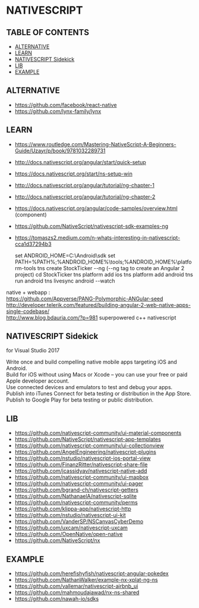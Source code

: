 # NATIVESCRIPT

## TABLE OF CONTENTS

-   [ALTERNATIVE](#alternative)
-   [LEARN](#learn)
-   [NATIVESCRIPT Sidekick](#nativescript-sidekick)
-   [LIB](#lib)
-   [EXAMPLE](#example)

## ALTERNATIVE

-   <https://github.com/facebook/react-native>
-   <https://github.com/lynx-family/lynx>

## LEARN

-   <https://www.routledge.com/Mastering-NativeScript-A-Beginners-Guide/Uzayr/p/book/9781032289731>
-   <http://docs.nativescript.org/angular/start/quick-setup> 
-   <https://docs.nativescript.org/start/ns-setup-win> 
-   <http://docs.nativescript.org/angular/tutorial/ng-chapter-1> 
-   <http://docs.nativescript.org/angular/tutorial/ng-chapter-2> 
-   <https://docs.nativescript.org/angular/code-samples/overview.html> (component) 
-   <https://github.com/NativeScript/nativescript-sdk-examples-ng>
-   <https://tomaszs2.medium.com/n-whats-interesting-in-nativescript-cca1d37294b3>


    set ANDROID_HOME=C:\Android\sdk 
    set PATH=%PATH%;%ANDROID_HOME%\tools;%ANDROID_HOME%\platform-tools 
    tns create StockTicker --ng (--ng tag to create an Angular 2 project)
    cd StockTicker
    tns platform add ios
    tns platform add android
    tns run android 
    tns livesync android --watch 

native + webapp :  
<https://github.com/Appverse/PANG-Polymorphic-ANGular-seed>  
<http://developer.telerik.com/featured/building-angular-2-web-native-apps-single-codebase/>  
<http://www.blog.bdauria.com/?p=981>		superpowered c++ nativescript

## NATIVESCRIPT Sidekick

for Visual Studio 2017

Write once and build compelling native mobile apps targeting iOS and Android.  
Build for iOS without using Macs or Xcode – you can use your free or paid Apple developer account.  
Use connected devices and emulators to test and debug your apps.  
Publish into iTunes Connect for beta testing or distribution in the App Store.  
Publish to Google Play for beta testing or public distribution.

## LIB

-   <https://github.com/nativescript-community/ui-material-components>
-   <https://github.com/NativeScript/nativescript-app-templates>
-   <https://github.com/nativescript-community/ui-collectionview>
-   <https://github.com/AngelEngineering/nativescript-plugins>
-   <https://github.com/nstudio/nativescript-ios-portal-view>
-   <https://github.com/FinanzRitter/nativescript-share-file>
-   <https://github.com/jcassidyav/nativescript-native-add>
-   <https://github.com/nativescript-community/ui-mapbox>
-   <https://github.com/nativescript-community/ui-pager>
-   <https://github.com/bgrand-ch/nativescript-getters>
-   <https://github.com/NathanaelA/nativescript-sqlite>
-   <https://github.com/nativescript-community/perms>
-   <https://github.com/klippa-app/nativescript-http>
-   <https://github.com/nstudio/nativescript-ui-kit>
-   <https://github.com/VanderSP/NSCanvasCyberDemo>
-   <https://github.com/uxcam/nativescript-uxcam>
-   <https://github.com/OpenNative/open-native>
-   <https://github.com/NativeScript/nx>

## EXAMPLE

-   <https://github.com/herefishyfish/nativescript-angular-pokedex>
-   <https://github.com/NathanWalker/example-nx-xplat-ng-ns>
-   <https://github.com/vallemar/nativescript-airbnb_ui>
-   <https://github.com/mahmoudajawad/nx-ns-shared>
-   <https://github.com/nawah-io/sdks>
